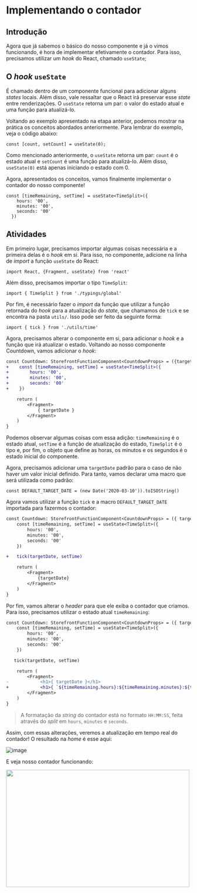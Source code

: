 # Implementando o contador

## Introdução
Agora que já sabemos o básico do nosso componente e já o vimos funcionando, é hora de implementar efetivamente o contador. Para isso, precisamos utilizar um *hook* do React, chamado `useState`;


## O *hook* `useState` 

É chamado dentro de um componente funcional para adicionar alguns *states* locais. Além disso, vale ressaltar que o React irá preservar esse *state* entre renderizações. O `useState` retorna um par: o valor do estado atual e uma função para atualizá-lo.

Voltando ao exemplo apresentado na etapa anterior, podemos mostrar na prática os conceitos abordados anteriormente. Para lembrar do exemplo, veja o código abaixo:
```tsx
const [count, setCount] = useState(0);
```
Como mencionado anteriormente, o `useState` retorna um par: `count` é o estado atual e `setCount` é uma função para atualizá-lo. Além disso, `useState(0)` está apenas iniciando o estado com 0.

Agora, apresentados os conceitos, vamos finalmente implementar o contador do nosso componente!

```tsx
const [timeRemaining, setTime] = useState<TimeSplit>({
    hours: '00', 
    minutes: '00', 
    seconds: '00'
  })
```
## Atividades
Em primeiro lugar, precisamos importar algumas coisas necessária e a primeira delas é o *hook* em si. Para isso, no componente, adicione na linha de *import* a função `useState` do React:
```tsx
import React, {Fragment, useState} from 'react'
```
Além disso, precisamos importar o tipo `TimeSplit`:
```tsx
import { TimeSplit } from './typings/global'
```
Por fim, é necessário fazer o *import* da função que utilizar a função retornada do *hook* para a atualização do *state*, que chamamos de `tick` e se encontra na pasta `utils/`. Isso pode ser feito da seguinte forma:
```tsx
import { tick } from './utils/time'
```
Agora, precisamos alterar o componente em si, para adicionar o *hook* e a função que irá atualizar o estado. Voltando ao nosso componente Countdown, vamos adicionar o *hook*:
```diff
const Countdown: StorefrontFunctionComponent<CountdownProps> = ({targetDate}) => {
+    const [timeRemaining, setTime] = useState<TimeSplit>({
+        hours: '00',
+        minutes: '00',
+        seconds: '00'
+    })

    return (
        <Fragment>
            { targetDate }
        </Fragment>
    ) 
}
```
Podemos observar algumas coisas com essa adição: `timeRemaining` é o estado atual, `setTime` é a função de atualização do estado, `TimeSplit` é o tipo e, por fim, o objeto que define as horas, os minutos e os segundos é o estado inicial do componente.

Agora, precisamos adicionar uma `targetDate` padrão para o caso de não haver um valor inicial definido. Para tanto, vamos declarar uma macro que será utilizada como padrão:

```
const DEFAULT_TARGET_DATE = (new Date('2020-03-10')).toISOString()
```

Agora vamos utilizar a função `tick` e a macro `DEFAULT_TARGET_DATE` importada para fazermos o contador:
```diff
const Countdown: StorefrontFunctionComponent<CountdownProps> = ({ targetDate = DEFAULT_TARGET_DATE }) => {
    const [timeRemaining, setTime] = useState<TimeSplit>({
        hours: '00',
        minutes: '00',
        seconds: '00'
    })

+   tick(targetDate, setTime)

    return (
        <Fragment>
            {targetDate}
        </Fragment>
    ) 
}
```

Por fim, vamos alterar o *header* para que ele exiba o contador que criamos. Para isso, precisamos utilizar o estado atual `timeRemaining`:
```diff
const Countdown: StorefrontFunctionComponent<CountdownProps> = ({ targetDate = DEFAULT_TARGET_DATE }) => {
    const [timeRemaining, setTime] = useState<TimeSplit>({
        hours: '00',
        minutes: '00',
        seconds: '00'
    })

   tick(targetDate, setTime)

    return (
        <Fragment>   
-            <h1>{ targetDate }</h1>
+            <h1>{ `${timeRemaining.hours}:${timeRemaining.minutes}:${timeRemaining.seconds}` }</h1>
        </Fragment>
    ) 
}
```
> A formatação da *string* do contador está no formato `HH:MM:SS`, feita através do *split* em `hours`, `minutes` e `seconds`.

Assim, com essas alterações, veremos a atualização em tempo real do contador! O resultado na *home* é esse aqui:

![image](https://user-images.githubusercontent.com/19495917/75474406-b3c06e80-5975-11ea-82ec-89ab27504873.png)


E veja nosso contador funcionando:

<img src="https://user-images.githubusercontent.com/19495917/75474511-e0748600-5975-11ea-825d-7e9a20f95362.gif" width="500" height="320"/>


